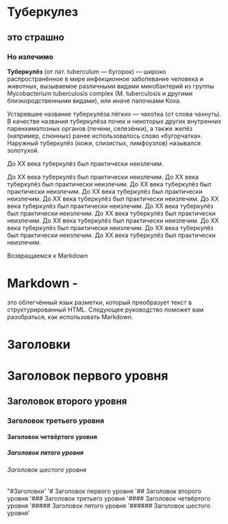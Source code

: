 # Туберкулез 
## это страшно
### Но излечимо

**Туберкулёз** (от лат. tuberculum — бугорок) — широко распространённое в мире инфекционное заболевание человека и животных, вызываемое различными видами микобактерий из группы Mycobacterium tuberculosis complex (M. tuberculosis и другими близкородственными видами), или иначе палочками Коха.
 
 Устаревшее название туберкулёза лёгких — чахо́тка (от слова чахнуть). В качестве названия туберкулёза почек и некоторых других внутренних паренхиматозных органов (печени, селезёнки), а также желёз (например, слюнных) ранее использовалось слово «бугорчатка». Наружный туберкулёз (кожи, слизистых, лимфоузлов) назывался золотухой.

До XX века туберкулёз был практически неизлечим. 

До XX века туберкулёз был практически неизлечим. 
До XX века туберкулёз был практически неизлечим. 
До XX века туберкулёз был практически неизлечим. 
До XX века туберкулёз был практически неизлечим. 
До XX века туберкулёз был практически неизлечим. 
До XX века туберкулёз был практически неизлечим. 
До XX века туберкулёз был практически неизлечим. 
До XX века туберкулёз был практически неизлечим. 
До XX века туберкулёз был практически неизлечим. 
До XX века туберкулёз был практически неизлечим. 
До XX века туберкулёз был практически неизлечим. 
До XX века туберкулёз был практически неизлечим. 

Возвращаемся к Markdown
# **Markdown** - 
это облегчённый язык разметки, который преобразует текст в структурированный HTML. Следующее руководство поможет вам разобраться, как использовать Markdown.

# Заголовки
# Заголовок первого уровня
## Заголовок второго уровня
### Заголовок третьего уровня
#### Заголовок четвёртого уровня
##### Заголовок пятого уровня
###### Заголовок шестого уровня 

"#Заголовки'
'# Заголовок первого уровня
'## Заголовок второго уровня
'### Заголовок третьего уровня
'#### Заголовок четвёртого уровня
'##### Заголовок пятого уровня
'###### Заголовок шестого уровня'
